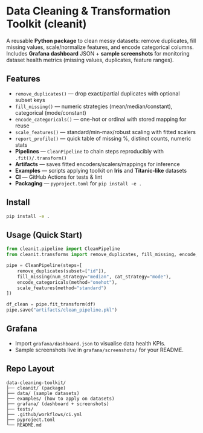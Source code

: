 # Data Cleaning & Transformation Toolkit (cleanit)

A reusable **Python package** to clean messy datasets: remove duplicates, fill missing values, scale/normalize features, and encode categorical columns. Includes **Grafana dashboard** JSON + **sample screenshots** for monitoring dataset health metrics (missing values, duplicates, feature ranges).

## Features
- `remove_duplicates()` — drop exact/partial duplicates with optional subset keys
- `fill_missing()` — numeric strategies (mean/median/constant), categorical (mode/constant)
- `encode_categoricals()` — one-hot or ordinal with stored mapping for reuse
- `scale_features()` — standard/min-max/robust scaling with fitted scalers
- `report_profile()` — quick table of missing %, distinct counts, numeric stats
- **Pipelines** — `CleanPipeline` to chain steps reproducibly with `.fit()/.transform()`
- **Artifacts** — saves fitted encoders/scalers/mappings for inference
- **Examples** — scripts applying toolkit on **Iris** and **Titanic-like** datasets
- **CI** — GitHub Actions for tests & lint
- **Packaging** — `pyproject.toml` for `pip install -e .`

## Install
```bash
pip install -e .
```

## Usage (Quick Start)
```python
from cleanit.pipeline import CleanPipeline
from cleanit.transforms import remove_duplicates, fill_missing, encode_categoricals, scale_features

pipe = CleanPipeline(steps=[
    remove_duplicates(subset=["id"]),
    fill_missing(num_strategy="median", cat_strategy="mode"),
    encode_categoricals(method="onehot"),
    scale_features(method="standard")
])

df_clean = pipe.fit_transform(df)
pipe.save("artifacts/clean_pipeline.pkl")
```

## Grafana
- Import `grafana/dashboard.json` to visualise data health KPIs.
- Sample screenshots live in `grafana/screenshots/` for your README.

## Repo Layout
```
data-cleaning-toolkit/
├── cleanit/ (package)
├── data/ (sample datasets)
├── examples/ (how to apply on datasets)
├── grafana/ (dashboard + screenshots)
├── tests/
├── .github/workflows/ci.yml
├── pyproject.toml
└── README.md
```
